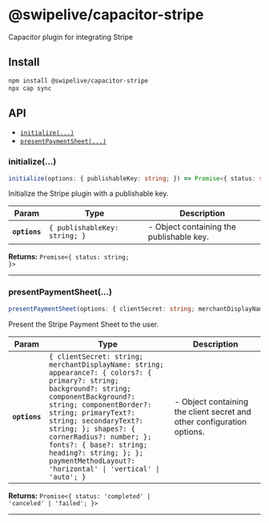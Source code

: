 # @swipelive/capacitor-stripe

Capacitor plugin for integrating Stripe

## Install

```bash
npm install @swipelive/capacitor-stripe
npx cap sync
```

## API

<docgen-index>

* [`initialize(...)`](#initialize)
* [`presentPaymentSheet(...)`](#presentpaymentsheet)

</docgen-index>

<docgen-api>
<!--Update the source file JSDoc comments and rerun docgen to update the docs below-->

### initialize(...)

```typescript
initialize(options: { publishableKey: string; }) => Promise<{ status: string; }>
```

Initialize the Stripe plugin with a publishable key.

| Param         | Type                                     | Description                              |
| ------------- | ---------------------------------------- | ---------------------------------------- |
| **`options`** | <code>{ publishableKey: string; }</code> | - Object containing the publishable key. |

**Returns:** <code>Promise&lt;{ status: string; }&gt;</code>

--------------------


### presentPaymentSheet(...)

```typescript
presentPaymentSheet(options: { clientSecret: string; merchantDisplayName: string; appearance?: { colors?: { primary?: string; background?: string; componentBackground?: string; componentBorder?: string; primaryText?: string; secondaryText?: string; }; shapes?: { cornerRadius?: number; }; fonts?: { base?: string; heading?: string; }; }; paymentMethodLayout?: 'horizontal' | 'vertical' | 'auto'; }) => Promise<{ status: 'completed' | 'canceled' | 'failed'; }>
```

Present the Stripe Payment Sheet to the user.

| Param         | Type                                                                                                                                                                                                                                                                                                                                                                                            | Description                                                            |
| ------------- | ----------------------------------------------------------------------------------------------------------------------------------------------------------------------------------------------------------------------------------------------------------------------------------------------------------------------------------------------------------------------------------------------- | ---------------------------------------------------------------------- |
| **`options`** | <code>{ clientSecret: string; merchantDisplayName: string; appearance?: { colors?: { primary?: string; background?: string; componentBackground?: string; componentBorder?: string; primaryText?: string; secondaryText?: string; }; shapes?: { cornerRadius?: number; }; fonts?: { base?: string; heading?: string; }; }; paymentMethodLayout?: 'horizontal' \| 'vertical' \| 'auto'; }</code> | - Object containing the client secret and other configuration options. |

**Returns:** <code>Promise&lt;{ status: 'completed' | 'canceled' | 'failed'; }&gt;</code>

--------------------

</docgen-api>
